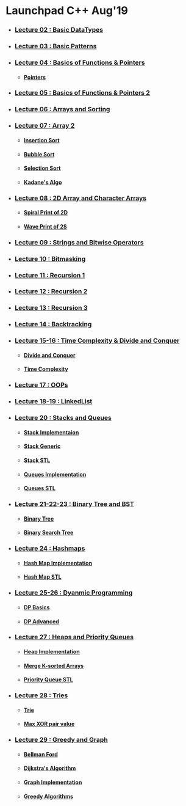 # Launchpad C++ Aug'19

* ### [Lecture 02 : Basic DataTypes](https://github.com/khandelwalpranav05/Launchpad-11-August/tree/master/Lecture%202)
* ### [Lecture 03 : Basic Patterns](https://github.com/khandelwalpranav05/Launchpad-11-August/tree/master/Lecture%203)
* ### [Lecture 04 : Basics of Functions & Pointers](https://github.com/khandelwalpranav05/Launchpad-11-August/tree/master/Lecture%204)
    * #### [Pointers](https://github.com/khandelwalpranav05/Launchpad-11-August/blob/master/Lecture%204/pointers.cpp)
* ### [Lecture 05 : Basics of Functions & Pointers 2](https://github.com/khandelwalpranav05/Launchpad-11-August/tree/master/Lecture%205)
* ### [Lecture 06 : Arrays and Sorting](https://github.com/khandelwalpranav05/Launchpad-11-August/tree/master/Lecture%206)
* ### [Lecture 07 : Array 2](https://github.com/khandelwalpranav05/Launchpad-11-August/tree/master/Lecture%207)
    * #### [Insertion Sort](https://github.com/khandelwalpranav05/Launchpad-11-August/blob/master/Lecture%207/insertion_sort.cpp)
    * #### [Bubble Sort](https://github.com/khandelwalpranav05/Launchpad-11-August/blob/master/Lecture%207/bubble_sort.cpp)
    * #### [Selection Sort](https://github.com/khandelwalpranav05/Launchpad-11-August/blob/master/Lecture%207/selection_sort.cpp)
    * #### [Kadane's Algo](https://github.com/khandelwalpranav05/Launchpad-11-August/blob/master/Lecture%207/kadane's_algo.cpp)
* ### [Lecture 08 : 2D Array and Character Arrays](https://github.com/khandelwalpranav05/Launchpad-11-August/tree/master/Lecture%208)
    * #### [Spiral Print of 2D](https://github.com/khandelwalpranav05/Launchpad-11-August/blob/master/Lecture%208/spiralPrint.cpp)
    * #### [Wave Print of 2S](https://github.com/khandelwalpranav05/Launchpad-11-August/blob/master/Lecture%208/wavePrint.cpp)
* ### [Lecture 09 : Strings and Bitwise Operators](https://github.com/khandelwalpranav05/Launchpad-11-August/tree/master/Lecture%209)
* ### [Lecture 10 : Bitmasking](https://github.com/khandelwalpranav05/Launchpad-11-August/blob/master/Lecture%2010/bitmasking_questions.cpp)
* ### [Lecture 11 : Recursion 1](https://github.com/khandelwalpranav05/Launchpad-11-August/blob/master/Lecture%2011/recursion_basics.cpp)
* ### [Lecture 12 : Recursion 2](https://github.com/khandelwalpranav05/Launchpad-11-August/tree/master/Lecture%2012/recursion_2nd.cpp)
* ### [Lecture 13 : Recursion 3](https://github.com/khandelwalpranav05/Launchpad-11-August/blob/master/Lecture%2013/recursion_3rd.cpp)
* ### [Lecture 14 : Backtracking](https://github.com/khandelwalpranav05/Launchpad-11-August/blob/master/Lecture%2014/backtracking.cpp)
* ### [Lecture 15-16 : Time Complexity & Divide and Conquer](https://github.com/khandelwalpranav05/Launchpad-11-August/tree/master/Lecture%2015%20-%2016)
    * #### [Divide and Conquer](https://github.com/khandelwalpranav05/Launchpad-11-August/blob/master/Lecture%2015%20-%2016/divide_and_conquer.cpp)
    * #### [Time Complexity](https://github.com/khandelwalpranav05/Launchpad-11-August/blob/master/Lecture%2015%20-%2016/timeComplexity.cpp)
* ### [Lecture 17 : OOPs](https://github.com/khandelwalpranav05/Launchpad-11-August/tree/master/Lecture%2017)
* ### [Lecture 18-19 : LinkedList](https://github.com/khandelwalpranav05/Launchpad-11-August/blob/master/Lecture%2018-19/LinkedList.cpp)
* ### [Lecture 20 : Stacks and Queues](https://github.com/khandelwalpranav05/Launchpad-11-August/tree/master/Lecture%2020)
    * #### [Stack Implementaion](https://github.com/khandelwalpranav05/Launchpad-11-August/blob/master/Lecture%2020/StackImplementation.cpp)
    * #### [Stack Generic](https://github.com/khandelwalpranav05/Launchpad-11-August/blob/master/Lecture%2020/StackGeneric.cpp)
    * #### [Stack STL](https://github.com/khandelwalpranav05/Launchpad-11-August/blob/master/Lecture%2020/StackSTL.cpp)
    * #### [Queues Implementation](https://github.com/khandelwalpranav05/Launchpad-11-August/blob/master/Lecture%2020/QueueImplementation.cpp)
    * #### [Queues STL](https://github.com/khandelwalpranav05/Launchpad-11-August/blob/master/Lecture%2020/QueueSTL.cpp)
* ### [Lecture 21-22-23 : Binary Tree and BST](https://github.com/khandelwalpranav05/Launchpad-11-August/tree/master/Lecture%2021-22-23)
    * #### [Binary Tree](https://github.com/khandelwalpranav05/Launchpad-11-August/blob/master/Lecture%2021-22-23/binaryTree.cpp)
    * #### [Binary Search Tree](https://github.com/khandelwalpranav05/Launchpad-11-August/blob/master/Lecture%2021-22-23/bst.cpp)
* ### [Lecture 24 : Hashmaps](https://github.com/khandelwalpranav05/Launchpad-11-August/tree/master/Lecture%2024)
    * #### [Hash Map Implementation](https://github.com/khandelwalpranav05/Launchpad-11-August/blob/master/Lecture%2024/hashTable.cpp)
    * #### [Hash Map STL](https://github.com/khandelwalpranav05/Launchpad-11-August/blob/master/Lecture%2024/hashmapSTL.cpp)
* ### [Lecture 25-26 : Dyanmic Programming](https://github.com/khandelwalpranav05/Launchpad-11-August/tree/master/Lecture%2025-26)
    * #### [DP Basics](https://github.com/khandelwalpranav05/Launchpad-11-August/blob/master/Lecture%2025-26/dp_basics.cpp)
    * #### [DP Advanced](https://github.com/khandelwalpranav05/Launchpad-11-August/blob/master/Lecture%2025-26/dp_advance.cpp)
* ### [Lecture 27 : Heaps and Priority Queues](https://github.com/khandelwalpranav05/Launchpad-11-August/tree/master/Lecture%2027)
    * #### [Heap Implementation](https://github.com/khandelwalpranav05/Launchpad-11-August/blob/master/Lecture%2027/heap.cpp)
    * #### [Merge K-sorted Arrays](https://github.com/khandelwalpranav05/Launchpad-11-August/blob/master/Lecture%2027/mergeKsortedArrays.cpp)
    * #### [Priority Queue STL](https://github.com/khandelwalpranav05/Launchpad-11-August/blob/master/Lecture%2027/priorityQueue.cpp)
* ### [Lecture 28 : Tries](https://github.com/khandelwalpranav05/Launchpad-11-August/tree/master/Lecture%2028)
    * #### [Trie](https://github.com/khandelwalpranav05/Launchpad-11-August/blob/master/Lecture%2028/trie.cpp)
    * #### [Max XOR pair value](https://github.com/khandelwalpranav05/Launchpad-11-August/blob/master/Lecture%2028/maxXorPairValue.cpp)
* ### [Lecture 29 : Greedy and Graph](https://github.com/khandelwalpranav05/Launchpad-11-August/tree/master/Lecture%2029)
    * #### [Bellman Ford](https://github.com/khandelwalpranav05/Launchpad-11-August/blob/master/Lecture%2029/bellmanFord.cpp)
    * #### [Dijkstra's Algorithm](https://github.com/khandelwalpranav05/Launchpad-11-August/blob/master/Lecture%2029/dijkstra.cpp)
    * #### [Graph Implementation](https://github.com/khandelwalpranav05/Launchpad-11-August/blob/master/Lecture%2029/graph.cpp)
    * #### [Greedy Algorithms](https://github.com/khandelwalpranav05/Launchpad-11-August/blob/master/Lecture%2029/greedy.cpp)